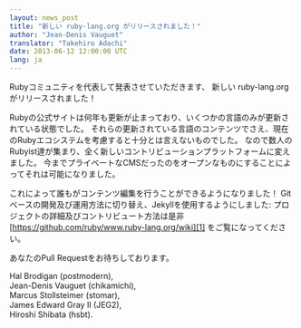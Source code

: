 ```yaml
---
layout: news_post
title: "新しい ruby-lang.org がリリースされました！"
author: "Jean-Denis Vauguet"
translator: "Takehiro Adachi"
date: 2013-06-12 12:00:00 UTC
lang: ja
---
```


Rubyコミュニティを代表して発表させていただきます、
新しい ruby-lang.org がリリースされました！

Rubyの公式サイトは何年も更新が止まっており、いくつかの言語のみが更新されている状態でした。
それらの更新されている言語のコンテンツでさえ、現在のRubyエコシステムを考慮すると十分とは言えないものでした。
なので数人のRubyist達が集まり、全く新しいコントリビューションプラットフォームに変えました。
今までプライベートなCMSだったのをオープンなものにすることによってそれは可能になりました。

これによって誰もがコンテンツ編集を行うことができるようになりました！
Gitベースの開発及び運用方法に切り替え、Jekyllを使用するようにしました:
プロジェクトの詳細及びコントリビュート方法は是非 [https://github.com/ruby/www.ruby-lang.org/wiki][1] をご覧になってください。

あなたのPull Requestをお待ちしております。

Hal Brodigan (postmodern),<br />
Jean-Denis Vauguet (chikamichi),<br />
Marcus Stollsteimer (stomar),<br />
James Edward Gray II (JEG2),<br />
Hiroshi Shibata (hsbt).


[1]: https://github.com/ruby/www.ruby-lang.org/wiki
